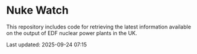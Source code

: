 # Nuke Watch

This repository includes code for retrieving the latest information available on the output of EDF nuclear power plants in the UK.

Last updated: 2025-09-24 07:15